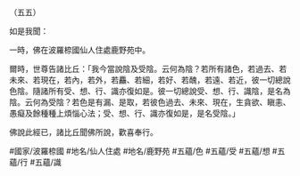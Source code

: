 （五五）

如是我聞：

一時，佛在波羅㮈國仙人住處鹿野苑中。

爾時，世尊告諸比丘：「我今當說陰及受陰。云何為陰？若所有諸色，若過去、若未來、若現在，若內，若外，若麤、若細，若好、若醜，若遠、若近，彼一切總說色陰。隨諸所有受、想、行、識亦復如是。彼一切總說受、想、行、識陰，是名為陰。云何為受陰？若色是有漏、是取，若彼色過去、未來、現在，生貪欲、瞋恚、愚癡及餘種種上煩惱心法；受、想、行、識亦復如是，是名受陰。」

佛說此經已，諸比丘聞佛所說，歡喜奉行。

#國家/波羅㮈國
#地名/仙人住處
#地名/鹿野苑
#五蘊/色
#五蘊/受
#五蘊/想
#五蘊/行
#五蘊/識

